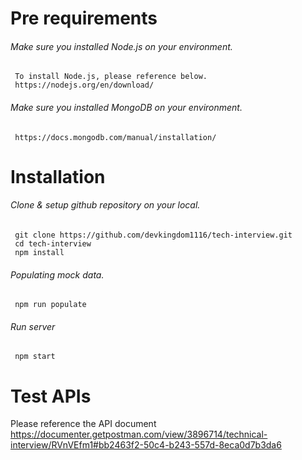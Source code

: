 
# Pre requirements
   ###### Make sure you installed Node.js on your environment.
     To install Node.js, please reference below.
     https://nodejs.org/en/download/
   ###### Make sure you installed MongoDB on your environment.
     https://docs.mongodb.com/manual/installation/
     
# Installation
   ###### Clone & setup github repository on your local.
     git clone https://github.com/devkingdom1116/tech-interview.git
     cd tech-interview
     npm install
   ###### Populating mock data.
     npm run populate
   ###### Run server
     npm start
    
# Test APIs
  Please reference the API document
  https://documenter.getpostman.com/view/3896714/technical-interview/RVnVEfm1#bb2463f2-50c4-b243-557d-8eca0d7b3da6
